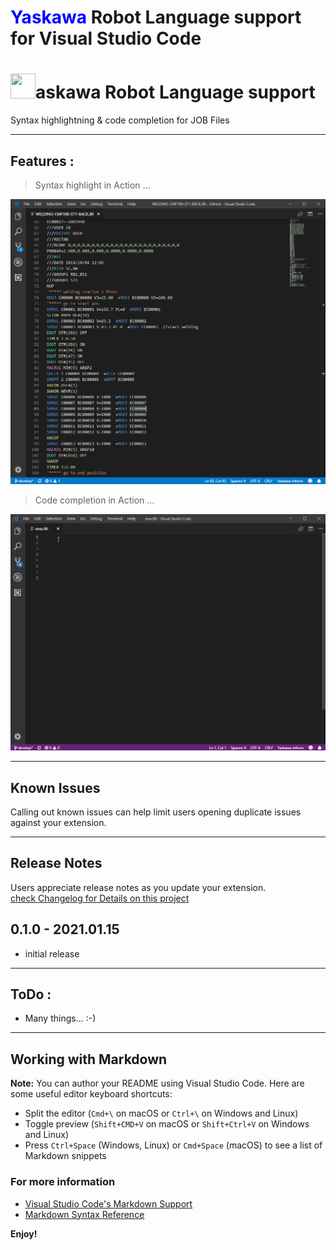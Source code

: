 # <span style="color:blue">**Yaskawa**</span> Robot Language support for Visual Studio Code

# <img src="https://raw.githubusercontent.com/andyprv/yaskawa-inform/master/images/logo1.png" width="40" height="40" />askawa Robot Language support

Syntax highlightning & code completion for JOB Files

---

## Features :

>Syntax highlight in Action ...

![Syntax](https://raw.githubusercontent.com/andyprv/yaskawa-inform/master/images/syntax.png)



>Code completion in Action ...

![completion](https://raw.githubusercontent.com/andyprv/yaskawa-inform/master/images/completion.gif)


---
## Known Issues

Calling out known issues can help limit users opening duplicate issues against your extension.

---
## Release Notes
Users appreciate release notes as you update your extension.  
[check Changelog for Details on this project](CHANGELOG.md)

## 0.1.0 - 2021.01.15
- initial release


--------------------------------------------------------
## ToDo : 
* Many things... :-)

---

## Working with Markdown

**Note:** You can author your README using Visual Studio Code.  Here are some useful editor keyboard shortcuts:

* Split the editor (`Cmd+\` on macOS or `Ctrl+\` on Windows and Linux)
* Toggle preview (`Shift+CMD+V` on macOS or `Shift+Ctrl+V` on Windows and Linux)
* Press `Ctrl+Space` (Windows, Linux) or `Cmd+Space` (macOS) to see a list of Markdown snippets

### For more information

* [Visual Studio Code's Markdown Support](http://code.visualstudio.com/docs/languages/markdown)
* [Markdown Syntax Reference](https://help.github.com/articles/markdown-basics/)

**Enjoy!**
